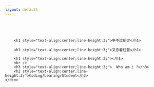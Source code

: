 ```yaml
---
layout: default
---
```

<div class="row">
	<div class="col-md-12 content">	
		<div class="about" style="padding-top:3%;">
		</div>
		<h1 style="text-align:center;line-height:3;"></h1>

		<h1 style="text-align:center;line-height:3;">争不过朝夕</h1>

		<h1 style="text-align:center;line-height:3;">又念着往昔</h1>

		<h1 style="text-align:center;line-height:3;"></h1>
		<br />
		<h3 style="text-align:center;line-height:3;">  Who am i ?</h3>
		<h2 style="text-align:center;line-height:3;">Coding/Learing/Student</h2>
	</div>	
</div>

